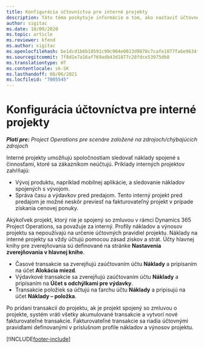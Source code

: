```yaml
---
title: Konfigurácia účtovníctva pre interné projekty
description: Táto téma poskytuje informácie o tom, ako nastaviť účtovné postupy pre interné projekty v aplikácii Project Operations.
author: sigitac
ms.date: 10/09/2020
ms.topic: article
ms.reviewer: kfend
ms.author: sigitac
ms.openlocfilehash: be1dcd1b6b18591c99c904e0013d9870c7cafe1077fa6e9634f2e9f495190848
ms.sourcegitcommit: 7f8d1e7a16af769adb43d1877c28fdce53975db8
ms.translationtype: HT
ms.contentlocale: sk-SK
ms.lasthandoff: 08/06/2021
ms.locfileid: "7005545"
---
```

# <a name="configure-accounting-for-internal-projects"></a>Konfigurácia účtovníctva pre interné projekty

_**Platí pre:** Project Operations pre scenáre založené na zdrojoch/chýbajúcich zdrojoch_

Interné projekty umožňujú spoločnostiam sledovať náklady spojené s činnosťami, ktoré sa zákazníkom neúčtujú. Príklady interných projektov zahŕňajú:

- Vývoj produktu, napríklad mobilnej aplikácie, a sledovanie nákladov spojených s vývojom.
- Správa času a výdavkov pred predajom. Tento interný projekt pred predajom je možné neskôr previesť na fakturovateľný projekt v prípade získania cenovej ponuky.

Akýkoľvek projekt, ktorý nie je spojený so zmluvou v rámci Dynamics 365 Project Operations, sa považuje za interný. Profily nákladov a výnosov projektu sa nepoužívajú na určenie účtovných pravidiel projektu. Náklady na interné projekty sa vždy účtujú pomocou zásad ziskov a strát. Účty hlavnej knihy pre zverejňovania sú definované na stránke **Nastavenia zverejňovania v hlavnej knihe**.

- Časové transakcie sa zverejňujú zaúčtovaním účtu **Náklady** a pripísaním na účet **Alokácia miezd**.
- Výdavkové transakcie sa zverejňujú zaúčtovaním účtu **Náklady** a pripísaním na **Účet s odchýlkami pre výdavky**.
- Transakcie položiek sa účtujú na ťarchu účtu **Náklady** a pripisujú na účet **Náklady – položka**.

Po pridaní transakcií do projektu, ak je projekt spojený so zmluvou o projekte, systém vráti všetky akumulované transakcie a vytvorí nové fakturovateľné transakcie. Fakturovateľné transakcie sa riadia účtovnými pravidlami definovanými v príslušnom profile nákladov a výnosov projektu.




[!INCLUDE[footer-include](../includes/footer-banner.md)]
